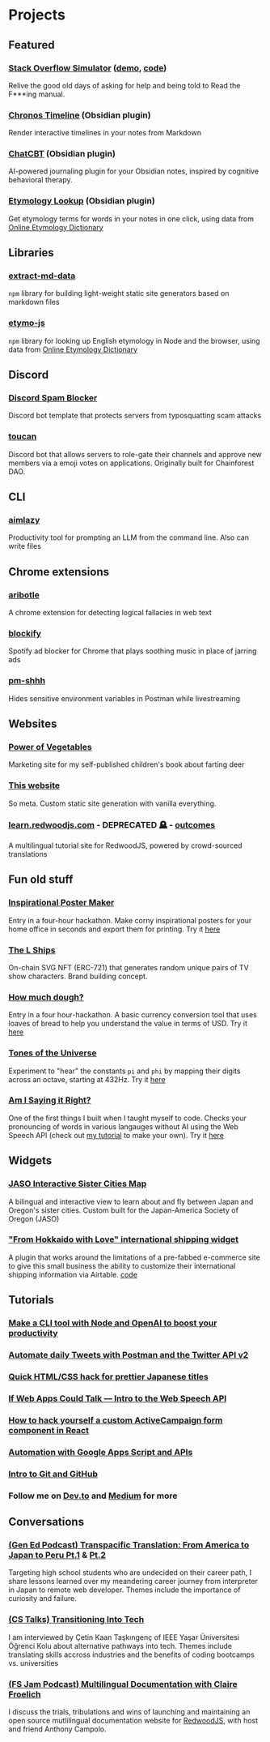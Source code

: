 # Projects

## Featured

### [Stack Overflow Simulator](https://sosimulator.xyz/) ([demo](https://x.com/clairefroe/status/1831773905343938889), [code](https://github.com/clairefro/sos-client))

Relive the good old days of asking for help and being told to Read the F\*\*\*ing manual.

### [Chronos Timeline](https://github.com/clairefro/obsidian-plugin-chronos) (Obsidian plugin)

Render interactive timelines in your notes from Markdown

### [ChatCBT](https://github.com/clairefro/obsidian-chat-cbt-plugin) (Obsidian plugin)

AI-powered journaling plugin for your Obsidian notes, inspired by cognitive behavioral therapy.

### [Etymology Lookup](https://github.com/clairefro/obsidian-plugin-etymology-lookup) (Obsidian plugin)

Get etymology terms for words in your notes in one click, using data from [Online Etymology Dictionary](https://www.etymonline.com/)

## Libraries

### [extract-md-data](https://www.npmjs.com/package/extract-md-data)

`npm` library for building light-weight static site generators based on markdown files

### [etymo-js](https://www.npmjs.com/package/etymo-js)

`npm` library for looking up English etymology in Node and the browser, using data from [Online Etymology Dictionary](https://www.etymonline.com/)

## Discord

### [Discord Spam Blocker](https://github.com/clairefro/discord-spam-blocker)

Discord bot template that protects servers from typosquatting scam attacks

### [toucan](https://github.com/clairefro/toucan)

Discord bot that allows servers to role-gate their channels and approve new members via a emoji votes on applications. Originally built for Chainforest DAO.

## CLI

### [aimlazy](https://github.com/clairefro/aimlazy-demo)

Productivity tool for prompting an LLM from the command line. Also can write files

## Chrome extensions

### [aribotle](https://github.com/clairefro/aribotle)

A chrome extension for detecting logical fallacies in web text

### [blockify](https://github.com/clairefro/blockify)

Spotify ad blocker for Chrome that plays soothing music in place of jarring ads

### [pm-shhh](https://github.com/clairefro/pm-shhh)

Hides sensitive environment variables in Postman while livestreaming

## Websites

### [Power of Vegetables](https://www.power-of-vegetables.com/)

Marketing site for my self-published children's book about farting deer

### [This website](https://github.com/clairefro/website)

So meta. Custom static site generation with vanilla everything.

### [learn.redwoodjs.com](https://github.com/redwoodjs/learn.redwoodjs.com) - DEPRECATED 🪦 - [outcomes](https://community.redwoodjs.com/t/announcement-ending-the-tutorial-translation-project-for-now/2931)

A multilingual tutorial site for RedwoodJS, powered by crowd-sourced translations

## Fun old stuff

### [Inspirational Poster Maker](https://github.com/clairefro/inspiration-poster-maker)

Entry in a four-hour hackathon. Make corny inspirational posters for your home office in seconds and export them for printing. Try it [here](https://clairefro.github.io/inspiration-poster-maker/)

### [The L Ships](https://github.com/clairefro/thelships)

On-chain SVG NFT (ERC-721) that generates random unique pairs of TV show characters. Brand building concept.

### [How much dough?](https://github.com/clairefro/how-much-dough)

Entry in a four hour-hackathon. A basic currency conversion tool that uses loaves of bread to help you understand the value in terms of USD. Try it [here](https://clairefro.github.io/how-much-dough/)

### [Tones of the Universe](https://github.com/clairefro/tone-test)

Experiment to "hear" the constants `pi` and `phi` by mapping their digits across an octave, starting at 432Hz. Try it [here](https://clairefro.github.io/tone-test/)

### [Am I Saying it Right?](https://clairefro.github.io/am-i-saying-it-right/)

One of the first things I built when I taught myself to code. Checks your pronouncing of words in various langauges without AI using the Web Speech API (check out [my tutorial](https://levelup.gitconnected.com/if-web-apps-could-talk-intro-to-the-web-speech-api-c9f7e0e83aff?gi=c885a4f82128) to make your own). Try it [here](https://clairefro.github.io/am-i-saying-it-right/)

## Widgets

### [JASO Interactive Sister Cities Map](https://jaso.org/sister-cities/)

A bilingual and interactive view to learn about and fly between Japan and Oregon's sister cities. Custom built for the Japan-America Society of Oregon (JASO)

### ["From Hokkaido with Love" international shipping widget](https://www.from-hokkaido-with-love.com/fhwl-shipping-guide.html)

A plugin that works around the limitations of a pre-fabbed e-commerce site to give this small business the ability to customize their international shipping information via Airtable. [code](https://github.com/clairefro/fhwl-shipping-info)

## Tutorials

### [Make a CLI tool with Node and OpenAI to boost your productivity](https://www.youtube.com/watch?v=nUnKos5xzOM)

### [Automate daily Tweets with Postman and the Twitter API v2](https://dev.to/clairefro/automate-daily-tweets-with-postman-and-the-twitter-api-v2-4gg9)

### [Quick HTML/CSS hack for prettier Japanese titles](https://medium.com/@clairefroelich/quick-html-css-hack-for-prettier-japanese-titles-fb4ce3d41309)

### [If Web Apps Could Talk — Intro to the Web Speech API](https://levelup.gitconnected.com/if-web-apps-could-talk-intro-to-the-web-speech-api-c9f7e0e83aff)

### [How to hack yourself a custom ActiveCampaign form component in React](https://medium.com/le-wagon/how-to-hack-yourself-a-custom-activecampaign-form-component-in-react-73e4624dfbff)

### [Automation with Google Apps Script and APIs](https://www.youtube.com/watch?v=2RJeinkiGKU)

### [Intro to Git and GitHub](https://www.youtube.com/watch?v=JD1RRPVb-C8)

### Follow me on [Dev.to](https://dev.to/clairefro) and [Medium](https://medium.com/@clairefroelich) for more

## Conversations

### [(Gen Ed Podcast) Transpacific Translation: From America to Japan to Peru Pt.1](https://open.spotify.com/episode/1nJAbfkejk3Q3omf29UqVt) & [Pt.2](https://open.spotify.com/episode/2rvmUgboc9JRVin5uTxmuo)

Targeting high school students who are undecided on their career path, I share lessons learned over my meandering career journey from interpreter in Japan to remote web developer. Themes include the importance of curiosity and failure.

### [(CS Talks) Transitioning Into Tech](https://youtu.be/pF1HKE4ZoOk)

I am interviewed by Çetin Kaan Taşkıngenç of IEEE Yaşar Üniversitesi Öğrenci Kolu about alternative pathways into tech. Themes include translating skills accross industries and the benefits of coding bootcamps vs. universities

### [(FS Jam Podcast) Multilingual Documentation with Claire Froelich](https://fsjam.org/episodes/episode-26-multilingual-documentation-with-claire-froelich)

I discuss the trials, tribulations and wins of launching and maintaining an open source mutlilingual documentation website for [RedwoodJS](https://redwoodjs.com/), with host and friend Anthony Campolo.
